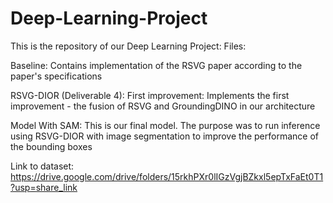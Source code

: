 # Deep-Learning-Project

This is the repository of our Deep Learning Project:
Files:

Baseline: Contains implementation of the RSVG paper according to the paper's specifications

RSVG-DIOR (Deliverable 4): First improvement: Implements the first improvement - the fusion of RSVG and GroundingDINO in our architecture

Model With SAM: This is our final model. The purpose was to run inference using RSVG-DIOR with image segmentation to improve the performance of the bounding boxes

Link to dataset: https://drive.google.com/drive/folders/15rkhPXr0lIGzVgjBZkxl5epTxFaEt0T1?usp=share_link
